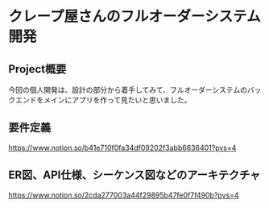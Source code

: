 # クレープ屋さんのフルオーダーシステム開発
## Project概要
今回の個人開発は、設計の部分から着手してみて、フルオーダーシステムのバックエンドをメインにアプリを作って見たいと思いました。

## 要件定義
https://www.notion.so/b41e710f0fa34df09202f3abb6636401?pvs=4

## ER図、API仕様、シーケンス図などのアーキテクチャ
https://www.notion.so/2cda277003a44f29895b47fe0f7f490b?pvs=4

